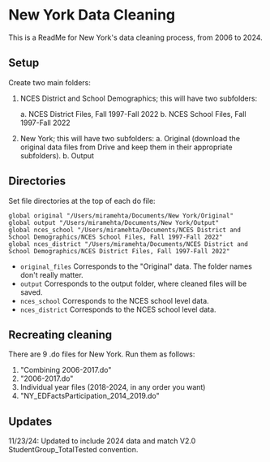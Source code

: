 
# New York Data Cleaning

This is a ReadMe for New York's data cleaning process, from 2006 to 2024.


## Setup
Create two main folders:
1. NCES District and School Demographics; this will have two subfolders:
   
    a. NCES District Files, Fall 1997-Fall 2022
    b. NCES School Files, Fall 1997-Fall 2022
   
2. New York; this will have two subfolders:
    a. Original (download the original data files from Drive and keep them in their appropriate subfolders).
    b. Output

## Directories
Set file directories at the top of each do file:

```         
global original "/Users/miramehta/Documents/New York/Original"
global output "/Users/miramehta/Documents/New York/Output"
global nces_school "/Users/miramehta/Documents/NCES District and School Demographics/NCES School Files, Fall 1997-Fall 2022"
global nces_district "/Users/miramehta/Documents/NCES District and School Demographics/NCES District Files, Fall 1997-Fall 2022"	
```

-   `original_files` Corresponds to the "Original" data. The folder names don't really matter.
-   `output` Corresponds to the output folder, where cleaned files will be saved.
-   `nces_school` Corresponds to the NCES school level data.
-   `nces_district` Corresponds to the NCES school level data.

## Recreating cleaning
There are 9 .do files for New York.  Run them as follows:
1. "Combining 2006-2017.do"
2. "2006-2017.do"
3. Individual year files (2018-2024, in any order you want)
4. "NY_EDFactsParticipation_2014_2019.do"

## Updates
11/23/24: Updated to include 2024 data and match V2.0 StudentGroup_TotalTested convention.
